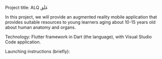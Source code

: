  Project title: ALQ عَلَق
 
In this project, we will provide an augmented reality mobile application that provides suitable resources to young learners aging about 10-15 years old about human anatomy and organs.

Technology: Flutter framework in Dart (the language), with Visual Studio Code application.

Launching instructions (briefly):
